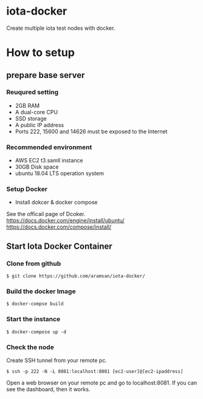 # iota-docker

Create multiple iota test nodes with docker.

# How to setup

## prepare base server

### Reuqured setting
- 2GB RAM
- A dual-core CPU
- SSD storage
- A public IP address
- Ports 222, 15600 and 14626 must be exposed to the Internet

### Recommended environment

- AWS EC2 t3.samll instance
- 30GB Disk space
- ubuntu 18.04 LTS operation system

### Setup Docker

- Install dokcer & docker compose

See the officail page of Dcoker.
https://docs.docker.com/engine/install/ubuntu/
https://docs.docker.com/compose/install/

## Start Iota Docker Container

### Clone from github

```
$ git clone https://github.com/aramsan/iota-docker/
```

### Build the docker Image

```
$ docker-compse build
```

### Start the instance

```
$ docker-compose up -d
```

### Check the node

Create SSH tunnel from your remote pc.

```
$ ssh -p 222 -N -L 8081:localhost:8081 [ec2-user]@[ec2-ipaddress]
```

Open a web browser on your remote pc and go to localhost:8081. If you can see the dashboard, then it works.
